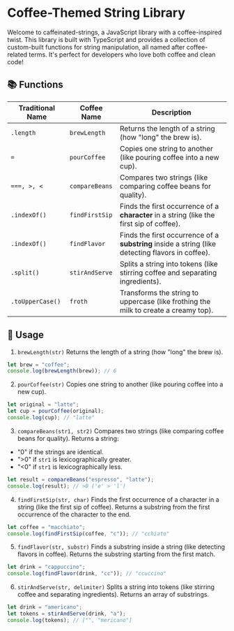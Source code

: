 # Coffee-Themed String Library

Welcome to caffeinated-strings, a JavaScript library with a coffee-inspired twist. This library is built with TypeScript and provides a collection of custom-built functions for string manipulation, all named after coffee-related terms. It's perfect for developers who love both coffee and clean code!

## 📚 Functions

| Traditional Name | Coffee Name    | Description                                                                                       |
| ---------------- | -------------- | ------------------------------------------------------------------------------------------------- |
| `.length`        | `brewLength`   | Returns the length of a string (how "long" the brew is).                                          |
| `=`              | `pourCoffee`   | Copies one string to another (like pouring coffee into a new cup).                                |
| `===, >, <`      | `compareBeans` | Compares two strings (like comparing coffee beans for quality).                                   |
| `.indexOf()`     | `findFirstSip` | Finds the first occurrence of a **character** in a string (like the first sip of coffee).         |
| `.indexOf()`     | `findFlavor`   | Finds the first occurrence of a **substring** inside a string (like detecting flavors in coffee). |
| `.split()`       | `stirAndServe` | Splits a string into tokens (like stirring coffee and separating ingredients).                    |
| `.toUpperCase()` | `froth`        | Transforms the string to uppercase (like frothing the milk to create a creamy top).               |

## 🔧 Usage

1. `brewLength(str)`
   Returns the length of a string (how "long" the brew is).

```js
let brew = "coffee";
console.log(brewLength(brew)); // 6
```

2. `pourCoffee(str)`
   Copies one string to another (like pouring coffee into a new cup).

```js
let original = "latte";
let cup = pourCoffee(original);
console.log(cup); // "latte"
```

3. `compareBeans(str1, str2)`
   Compares two strings (like comparing coffee beans for quality). Returns a string:

- "0" if the strings are identical.
- ">0" if `str1` is lexicographically greater.
- "<0" if `str1` is lexicographically less.

```js
let result = compareBeans("espresso", "latte");
console.log(result); // >0 ('e' > 'l')
```

4. `findFirstSip(str, char)`
   Finds the first occurrence of a character in a string (like the first sip of coffee). Returns a substring from the first occurrence of the character to the end.

```js
let coffee = "macchiato";
console.log(findFirstSip(coffee, "c")); // "cchiato"
```

5. `findFlavor(str, substr)`
   Finds a substring inside a string (like detecting flavors in coffee). Returns the substring starting from the first match.

```js
let drink = "cappuccino";
console.log(findFlavor(drink, "cc")); // "ccuccino"
```

6. `stirAndServe(str, delimiter)`
   Splits a string into tokens (like stirring coffee and separating ingredients). Returns an array of substrings.

```js
let drink = "americano";
let tokens = stirAndServe(drink, "a");
console.log(tokens); // ["", "mericano"]
```
